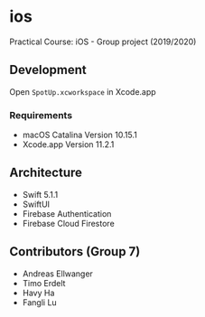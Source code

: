 # ios

Practical Course: iOS - Group project (2019/2020)

## Development
Open `SpotUp.xcworkspace` in Xcode.app

### Requirements
- macOS Catalina Version 10.15.1
- Xcode.app Version 11.2.1

## Architecture

- Swift 5.1.1
- SwiftUI
- Firebase Authentication
- Firebase Cloud Firestore


## Contributors (Group 7)

- Andreas Ellwanger
- Timo Erdelt
- Havy Ha
- Fangli Lu
